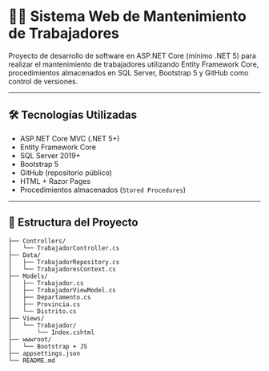 # 🧑‍💼 Sistema Web de Mantenimiento de Trabajadores

Proyecto de desarrollo de software en ASP.NET Core (mínimo .NET 5) para realizar el mantenimiento de trabajadores utilizando Entity Framework Core, procedimientos almacenados en SQL Server, Bootstrap 5 y GitHub como control de versiones.

---

## 🛠️ Tecnologías Utilizadas

- ASP.NET Core MVC (.NET 5+)
- Entity Framework Core
- SQL Server 2019+
- Bootstrap 5
- GitHub (repositorio público)
- HTML + Razor Pages
- Procedimientos almacenados (`Stored Procedures`)

---

## 📁 Estructura del Proyecto

```plaintext
├── Controllers/
│   └── TrabajadorController.cs
├── Data/
│   ├── TrabajadorRepository.cs
│   └── TrabajadoresContext.cs
├── Models/
│   ├── Trabajador.cs
│   ├── TrabajadorViewModel.cs
│   ├── Departamento.cs
│   ├── Provincia.cs
│   └── Distrito.cs
├── Views/
│   └── Trabajador/
│       └── Index.cshtml
├── wwwroot/
│   └── Bootstrap + JS
├── appsettings.json
└── README.md
